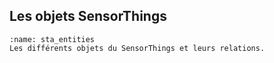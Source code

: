 ## Les objets SensorThings

```{figure} img/STA_entities.png
:name: sta_entities
Les différents objets du SensorThings et leurs relations.
```
